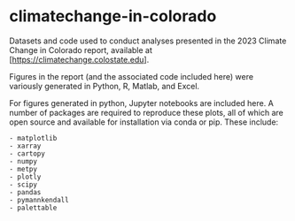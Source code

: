 # climatechange-in-colorado
Datasets and code used to conduct analyses presented in the 2023 Climate Change in Colorado report, available at [https://climatechange.colostate.edu].

Figures in the report (and the associated code included here) were variously generated in Python, R, Matlab, and Excel. 

For figures generated in python, Jupyter notebooks are included here. A number of packages are required to reproduce these plots, all of which are open source and available for installation via conda or pip. These include:

```
- matplotlib
- xarray
- cartopy
- numpy
- metpy
- plotly
- scipy
- pandas
- pymannkendall
- palettable
```
